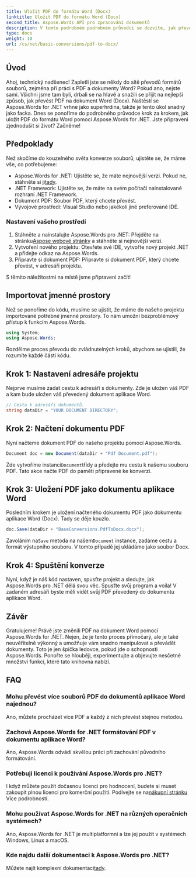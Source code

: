 ```yaml
---
title: Uložit PDF do formátu Word (Docx)
linktitle: Uložit PDF do formátu Word (Docx)
second_title: Aspose.Words API pro zpracování dokumentů
description: V tomto podrobném podrobném průvodci se dozvíte, jak převést PDF na dokument Word (Docx) pomocí Aspose.Words for .NET. Ideální pro vývojáře.
type: docs
weight: 10
url: /cs/net/basic-conversions/pdf-to-docx/
---
```

## Úvod

Ahoj, technický nadšenec! Zapletli jste se někdy do sítě převodů formátů souborů, zejména při práci s PDF a dokumenty Word? Pokud ano, nejste sami. Všichni jsme tam byli, drbali se na hlavě a snažili se přijít na nejlepší způsob, jak převést PDF na dokument Word (Docx). Naštěstí se Aspose.Words for .NET vrhne jako superhrdina, takže je tento úkol snadný jako facka. Dnes se ponoříme do podrobného průvodce krok za krokem, jak uložit PDF do formátu Word pomocí Aspose.Words for .NET. Jste připraveni zjednodušit si život? Začněme!

## Předpoklady

Než skočíme do kouzelného světa konverze souborů, ujistěte se, že máme vše, co potřebujeme:

-  Aspose.Words for .NET: Ujistěte se, že máte nejnovější verzi. Pokud ne, stáhněte si ji[tady](https://releases.aspose.com/words/net/).
- .NET Framework: Ujistěte se, že máte na svém počítači nainstalované rozhraní .NET Framework.
- Dokument PDF: Soubor PDF, který chcete převést.
- Vývojové prostředí: Visual Studio nebo jakékoli jiné preferované IDE.

### Nastavení vašeho prostředí

1.  Stáhněte a nainstalujte Aspose.Words pro .NET: Přejděte na stránku[Aspose webové stránky](https://releases.aspose.com/words/net/) a stáhněte si nejnovější verzi.
2. Vytvoření nového projektu: Otevřete své IDE, vytvořte nový projekt .NET a přidejte odkaz na Aspose.Words.
3. Připravte si dokument PDF: Připravte si dokument PDF, který chcete převést, v adresáři projektu.

S těmito náležitostmi na místě jsme připraveni začít!

## Importovat jmenné prostory

Než se ponoříme do kódu, musíme se ujistit, že máme do našeho projektu importované potřebné jmenné prostory. To nám umožní bezproblémový přístup k funkcím Aspose.Words.

```csharp
using System;
using Aspose.Words;
```

Rozdělme proces převodu do zvládnutelných kroků, abychom se ujistili, že rozumíte každé části kódu.

## Krok 1: Nastavení adresáře projektu

Nejprve musíme zadat cestu k adresáři s dokumenty. Zde je uložen váš PDF a kam bude uložen váš převedený dokument aplikace Word.

```csharp
// Cesta k adresáři dokumentů.
string dataDir = "YOUR DOCUMENT DIRECTORY";
```

## Krok 2: Načtení dokumentu PDF

Nyní načteme dokument PDF do našeho projektu pomocí Aspose.Words.

```csharp
Document doc = new Document(dataDir + "Pdf Document.pdf");
```

 Zde vytvoříme instanci`Document`třídy a předejte mu cestu k našemu souboru PDF. Tato akce načte PDF do paměti připravené ke konverzi.

## Krok 3: Uložení PDF jako dokumentu aplikace Word

Posledním krokem je uložení načteného dokumentu PDF jako dokumentu aplikace Word (Docx). Tady se děje kouzlo.

```csharp
doc.Save(dataDir + "BaseConversions.PdfToDocx.docx");
```

 Zavoláním na`Save` metoda na našem`Document` instance, zadáme cestu a formát výstupního souboru. V tomto případě jej ukládáme jako soubor Docx.

## Krok 4: Spuštění konverze

Nyní, když je náš kód nastaven, spusťte projekt a sledujte, jak Aspose.Words pro .NET dělá svou věc. Spusťte svůj program a voila! V zadaném adresáři byste měli vidět svůj PDF převedený do dokumentu aplikace Word.

## Závěr

Gratulujeme! Právě jste změnili PDF na dokument Word pomocí Aspose.Words for .NET. Nejen, že je tento proces přímočarý, ale je také neuvěřitelně výkonný a umožňuje vám snadno manipulovat a převádět dokumenty. Toto je jen špička ledovce, pokud jde o schopnosti Aspose.Words. Ponořte se hlouběji, experimentujte a objevujte nesčetné množství funkcí, které tato knihovna nabízí.

## FAQ

### Mohu převést více souborů PDF do dokumentů aplikace Word najednou?
Ano, můžete procházet více PDF a každý z nich převést stejnou metodou.

### Zachová Aspose.Words for .NET formátování PDF v dokumentu aplikace Word?
Ano, Aspose.Words odvádí skvělou práci při zachování původního formátování.

### Potřebuji licenci k používání Aspose.Words pro .NET?
 I když můžete použít dočasnou licenci pro hodnocení, budete si muset zakoupit plnou licenci pro komerční použití. Podívejte se na[nákupní stránku](https://purchase.aspose.com/buy) Více podrobností.

### Mohu používat Aspose.Words for .NET na různých operačních systémech?
Ano, Aspose.Words for .NET je multiplatformní a lze jej použít v systémech Windows, Linux a macOS.

### Kde najdu další dokumentaci k Aspose.Words pro .NET?
 Můžete najít komplexní dokumentaci[tady](https://reference.aspose.com/words/net/).
